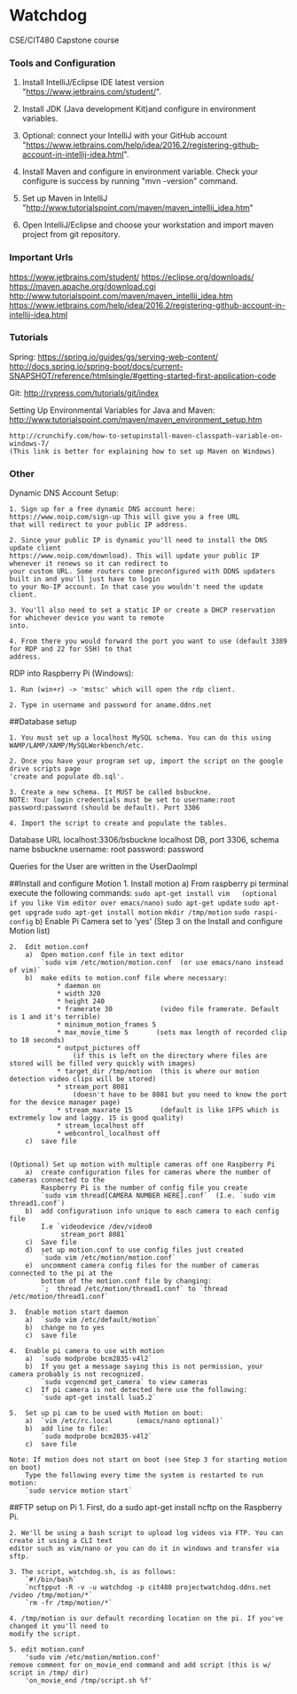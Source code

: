 # Watchdog
CSE/CIT480 Capstone course

### Tools and Configuration

   1. Install IntelliJ/Eclipse IDE latest version "https://www.jetbrains.com/student/".

   2. Install JDK (Java development Kit)and configure in environment variables.

   3. Optional: connect your IntelliJ with your GitHub account "https://www.jetbrains.com/help/idea/2016.2/registering-github-account-in-intellij-idea.html".

   4. Install Maven and configure in environment variable. Check your configure is success by running "mvn -version" command.

   5. Set up Maven in IntelliJ "http://www.tutorialspoint.com/maven/maven_intellij_idea.htm"

   6. Open IntelliJ/Eclipse and choose your workstation and import maven project from git repository.

   

### Important Urls

https://www.jetbrains.com/student/
https://eclipse.org/downloads/
https://maven.apache.org/download.cgi
http://www.tutorialspoint.com/maven/maven_intellij_idea.htm
https://www.jetbrains.com/help/idea/2016.2/registering-github-account-in-intellij-idea.html



### Tutorials

Spring: 
	https://spring.io/guides/gs/serving-web-content/
	http://docs.spring.io/spring-boot/docs/current-SNAPSHOT/reference/htmlsingle/#getting-started-first-application-code

Git: 
	http://rypress.com/tutorials/git/index
	
Setting Up Environmental Variables for Java and Maven:
	http://www.tutorialspoint.com/maven/maven_environment_setup.htm
	
	http://crunchify.com/how-to-setupinstall-maven-classpath-variable-on-windows-7/ 
	(This link is better for explaining how to set up Maven on Windows)
	

	
### Other

Dynamic DNS Account Setup:

	1. Sign up for a free dynamic DNS account here: https://www.noip.com/sign-up This will give you a free URL
	that will redirect to your public IP address. 
	
	2. Since your public IP is dynamic you'll need to install the DNS update client 
	https://www.noip.com/download). This will update your public IP whenever it renews so it can redirect to 
	your custom URL. Some routers come preconfigured with DDNS updaters built in and you'll just have to login
	to your No-IP account. In that case you wouldn't need the update client. 
	
	3. You'll also need to set a static IP or create a DHCP reservation for whichever device you want to remote
	into. 
	
	4. From there you would forward the port you want to use (default 3389 for RDP and 22 for SSH) to that 
	address.

RDP into Raspberry Pi (Windows):

	1. Run (win+r) -> 'mstsc' which will open the rdp client. 
	
	2. Type in username and password for aname.ddns.net

	

##Database setup

	1. You must set up a localhost MySQL schema. You can do this using WAMP/LAMP/XAMP/MySQLWorkbench/etc.

	2. Once you have your program set up, import the script on the google drive scripts page 
	'create and populate db.sql'.

	3. Create a new schema. It MUST be called bsbuckne.
	NOTE: Your login credentials must be set to username:root password:password (should be default). Port 3306

	4. Import the script to create and populate the tables.

Database URL localhost:3306/bsbuckne  localhost DB, port 3306, schema name bsbuckne
username: root
password: password

Queries for the User are written in the UserDaoImpl

##Install and configure Motion
	1. 	Install motion
		a) 	From raspberry pi terminal execute the following commands:
				`sudo apt-get install vim   (optional if you like Vim editor over emacs/nano)`
				`sudo apt-get update`
				`sudo apt-get upgrade`
				`sudo apt-get install motion`
				`mkdir /tmp/motion`
				`sudo raspi-config`
		b) 	Enable Pi Camera set to 'yes' (Step 3 on the Install and configure Motion list)

	2. 	Edit motion.conf
		a)	Open motion.conf file in text editor
			`sudo vim /etc/motion/motion.conf  (or use emacs/nano instead of vim)`
		b) 	make edits to motion.conf file where necessary:
				* daemon on
				* width 320
				* height 240
				* framerate 30            (video file framerate. Default is 1 and it's terrible)
				* minimum_motion_frames 5
				* max_movie_time 5       (sets max length of recorded clip to 10 seconds)
				* output_pictures off
					(if this is left on the directory where files are stored will be filled very quickly with images)
				* target_dir /tmp/motion  (this is where our motion detection video clips will be stored)
				* stream_port 8081        
					(doesn't have to be 8081 but you need to know the port for the device manager page)
				* stream_maxrate 15       (default is like 1FPS which is extremely low and laggy. 15 is good quality)
				* stream_localhost off
				* webcontrol_localhost off
		c) 	save file
		
		
	(Optional) Set up motion with multiple cameras off one Raspberry Pi
		a) 	create configuration files for cameras where the number of cameras connected to the 
			Raspberry Pi is the number of config file you create
			`sudo vim thread[CAMERA NUMBER HERE].conf`	(I.e. `sudo vim thread1.conf`)
		b)	add configuratiuon info unique to each camera to each config file
			I.e `videodevice /dev/video0
				 stream_port 8081`
		c)	Save file
		d)	set up motion.conf to use config files just created
			`sudo vim /etc/motion/motion.conf`					
		e)	uncomment camera config files for the number of cameras connected to the pi at the 
			bottom of the motion.conf file by changing:
			`;  thread /etc/motion/thread1.conf` to `thread /etc/motion/thread1.conf`

	3.	Enable motion start daemon
		a)	`sudo vim /etc/default/motion`
		b)	change no to yes
		c)	save file

	4.	Enable pi camera to use with motion
		a) 	`sudo modprobe bcm2835-v4l2`
		b) 	If you get a message saying this is not permission, your camera probably is not recognized.
			`sudo vcgencmd get_camera` to view cameras
		c) 	If pi camera is not detected here use the following:
			`sudo apt-get install lua5.2`

	5. 	Set up pi cam to be used with Motion on boot:
		a)	`vim /etc/rc.local      (emacs/nano optional)`
		b)	add line to file:
			`sudo modprobe bcm2835-v4l2`
		c)	save file

	Note: If motion does not start on boot (see Step 3 for starting motion on boot)
		Type the following every time the system is restarted to run motion:
		`sudo service motion start`

##FTP setup on Pi
	1. First, do a sudo apt-get install ncftp on the Raspberry Pi.

	2. We'll be using a bash script to upload log videos via FTP. You can create it using a CLI text 
	editor such as vim/nano or you can do it in windows and transfer via sftp.

	3. The script, watchdog.sh, is as follows:
		`#!/bin/bash`
		`ncftpput -R -v -u watchdog -p cit480 projectwatchdog.ddns.net /video /tmp/motion/*`
		`rm -fr /tmp/motion/*`

	4. /tmp/motion is our default recording location on the pi. If you've changed it you'll need to 
	modify the script.
	
	5. edit motion.conf
		'sudo vim /etc/motion/motion.conf'
	remove comment for on_movie_end command and add script (this is w/ script in /tmp/ dir)
		'on_movie_end /tmp/script.sh %f'
		

